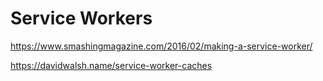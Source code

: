 # Service Workers
https://www.smashingmagazine.com/2016/02/making-a-service-worker/

https://davidwalsh.name/service-worker-caches